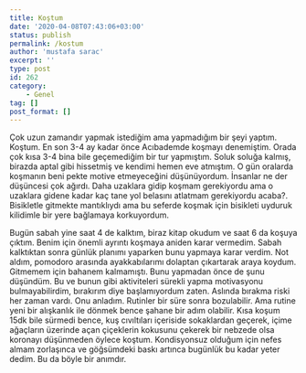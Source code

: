 ```yaml
---
title: Koştum
date: '2020-04-08T07:43:06+03:00'
status: publish
permalink: /kostum
author: 'mustafa sarac'
excerpt: ''
type: post
id: 262
category:
    - Genel
tag: []
post_format: []
---
```

Çok uzun zamandır yapmak istediğim ama yapmadığım bir şeyi yaptım. Koştum. En son 3-4 ay kadar önce Acıbademde koşmayı denemiştim. Orada çok kısa 3-4 bina bile geçemediğim bir tur yapmıştım. Soluk soluğa kalmış, birazda aptal gibi hissetmiş ve kendimi hemen eve atmıştım. O gün oralarda koşmanın beni pekte motive etmeyeceğini düşünüyordum. İnsanlar ne der düşüncesi çok ağırdı. Daha uzaklara gidip koşmam gerekiyordu ama o uzaklara gidene kadar kaç tane yol belasını atlatmam gerekiyordu acaba?. Bisikletle gitmekte mantıklıydı ama bu seferde koşmak için bisikleti uyduruk kilidimle bir yere bağlamaya korkuyordum.

Bugün sabah yine saat 4 de kalktım, biraz kitap okudum ve saat 6 da koşuya çıktım. Benim için önemli ayrıntı koşmaya aniden karar vermedim. Sabah kalktıktan sonra günlük planımı yaparken bunu yapmaya karar verdim. Not aldım, pomodoro arasında ayakkabılarımı dolaptan çıkartarak araya koydum. Gitmemem için bahanem kalmamıştı. Bunu yapmadan önce de şunu düşündüm. Bu ve bunun gibi aktiviteleri sürekli yapma motivasyonu bulmayabilirdim, bırakırım diye başlamıyordum zaten. Aslında bırakma riski her zaman vardı. Onu anladım. Rutinler bir süre sonra bozulabilir. Ama rutine yeni bir alışkanlık ile dönmek bence şahane bir adım olabilir. Kısa koşum 15dk bile sürmedi bence, kuş cıvıltıları içeriside sokaklardan geçerek, içime ağaçların üzerinde açan çiçeklerin kokusunu çekerek bir nebzede olsa koronayı düşünmeden öylece koştum. Kondisyonsuz olduğum için nefes almam zorlaşınca ve göğsümdeki baskı artınca bugünlük bu kadar yeter dedim. Bu da böyle bir anımdır.
